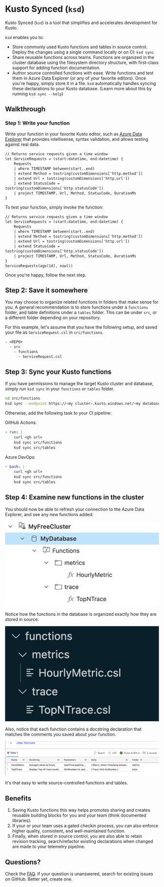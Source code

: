 # Kusto Synced (`ksd`)

Kusto Synced (`ksd`) is a tool that simplifies and accelerates development for Kusto.
			
`ksd` enables you to:

- Store commonly used Kusto functions and tables in source control. Deploy the changes using a single command locally or on CI: `ksd sync`
- Share reusable functions across teams. Functions are organized in the cluster database using the filesystem directory structure, with first-class support for adding function documentation.
- Author source controlled functions with ease. Write functions and test them in Azure Data Explorer (or any of your favorite editors). Once you're happy, simply store it in a file. `ksd` automatically handles syncing these declarations to your Kusto database. (Learn more about this by running `ksd sync --help`)

## Walkthrough

### Step 1: Write your function

Write your function in your favorite Kusto editor, such as [Azure Data Explorer](https://dataexplorer.azure.com/) that provides intellisense, syntax validation, and allows testing against real data.

```kusto
// Returns service requests given a time window
let ServiceRequests = (start:datetime, end:datetime) {
    Requests
    | where TIMESTAMP between(start..end)
    | extend Method = tostring(customDimensions['http.method'])
    | extend Url = tostring(customDimensions['http.url'])
    | extend StatusCode = tostring(customDimensions['http.statusCode'])
    | project TIMESTAMP, Url, Method, StatusCode, DurationMs
}
```

To test your function, simply invoke the function:

```kusto
// Returns service requests given a time window
let ServiceRequests = (start:datetime, end:datetime) {
    Requests
    | where TIMESTAMP between(start..end)
    | extend Method = tostring(customDimensions['http.method'])
    | extend Url = tostring(customDimensions['http.url'])
    | extend StatusCode = tostring(customDimensions['http.statusCode'])
    | project TIMESTAMP, Url, Method, StatusCode, DurationMs
}
ServiceRequests(ago(1d), now())
```

Once you're happy, follow the next step.

## Step 2: Save it somewhere

You may choose to organize related functions in folders that make sense for you. A general recommendation is to store functions under a `functions` folder, and table definitions under a `tables` folder. This can be under `src`, or a different folder depending on your repository.

For this example, let's assume that you have the following setup, and saved your file as `ServiceRequest.csl` in `src/functions`.

```
- <REPO>
  - src
    - functions
      - ServiceRequest.csl
```

## Step 3: Sync your Kusto functions

If you have permissions to manage the target Kusto cluster and database, simply run `ksd sync` in your `functions` or `tables` folder.

```bash
cd src/functions
ksd sync --endpoint https://<my cluster>.kusto.windows.net/<my database>
```

Otherwise, add the following task to your CI pipeline:

GitHub Actions:

```yaml
- run: |
    curl <gh url>
    ksd sync src/functions
    ksd sync src/tables
```

Azure DevOps:

```yaml
- bash: |
    curl <gh url>
    ksd sync src/functions
    ksd sync src/tables
```

## Step 4: Examine new functions in the cluster

You should now be able to refresh your connection to the Azure Data Explorer, and see any new functions added:

![Azure Data Explorer synced functions](./doc/assets/synced-functions.png)

Notice how the functions in the database is organized exactly how they are stored in source.

![Locally stored functions](./doc/assets/local-functions.png)

Also, notice that each function contains a docstring declaration that matches the comments you saved about your function.

![Docstring of functions](./doc/assets/function-docString.png)

It's that easy to write source-controlled functions and tables. 

## Benefits

1. Saving Kusto functions this way helps promotes sharing and creates reusable building blocks for you and your team (think documented libraries).
2. If your or your team uses a gated checkin process, you can also enforce higher quality, consistent, and well-maintained function.
3. Finally, when stored in source control, you are also able to retain revision tracking, search/refactor existing declarations when changed are made to your telemetry pipeline.

## Questions?

Check the [FAQ](./doc/faq.md). If your question is unanswered, search for existing issues on GitHub. Better yet, create one.
